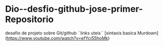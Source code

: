 # Dio--desfio-github-jose-primer-Repositorio
desafio de projeto sobre Git/github
¨links uteis¨
[sintaxis basica Murdown] (https://www.youtube.com/watch?v=efYci55hoMk)
